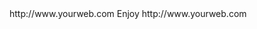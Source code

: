 <? xml version="1.0" ?>
<rss version="2.0">
<channel>
<title>*Wizplus News*</title>
<description></description>
<link>http://www.yourweb.com</link>
<item>
<title>******UPDATE SERVER OFFLINE for SPMC 16.7 + Kodi 16.1 non ADULT & KODI 17.3 ADULT******Droid Buddy 2 Has Arrived Its in our app installer Go Have A Look Its Full Of Entertainment Apps******</title>
<description> Enjoy </description>
<link>http://www.yourweb.com</link>
</channel>
</rss>
